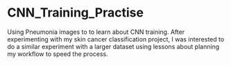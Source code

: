 # CNN_Training_Practise
Using Pneumonia images to to learn about CNN training. After experimenting with my skin cancer classification project, I was interested to do a similar experiment with a larger dataset using lessons about planning my workflow to speed the process. 
